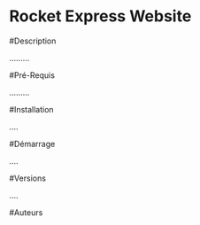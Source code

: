# Rocket Express Website
#Description

.........

#Pré-Requis

.........


#Installation

....

#Démarrage

....

#Versions

....

#Auteurs




